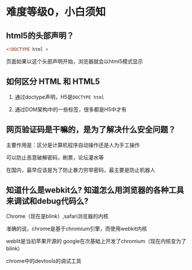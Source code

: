 # 难度等级0，小白须知

## html5的头部声明？

```html
<!DOCTYPE html >
```

页面如果以这个头部声明开始，浏览器就会以html5模式显示

## 如何区分 HTML 和 HTML5

1. 通过doctype声明，H5是`DOCTYPE html`

2. 通过DOM架构中的一些标签，很多都是H5中才有

## 网页验证码是干嘛的，是为了解决什么安全问题？

主要作用是：区分是计算机程序自动操作还是人为手工操作

可以防止恶意破解密码，刷票，论坛灌水等

在国内，最早应该是为了防止暴力穷举密码，最主要是防止机器人

## 知道什么是webkit么? 知道怎么用浏览器的各种工具来调试和debug代码么?

Chrome（现在是blink）,safari浏览器的内核

准确的说，chrome是基于chromium引擎，而使用webkit内核

weblit是当初苹果开源的
google在次基础上开发了chromium（现在内核变为了blink）

chrome中的devtools的调试工具